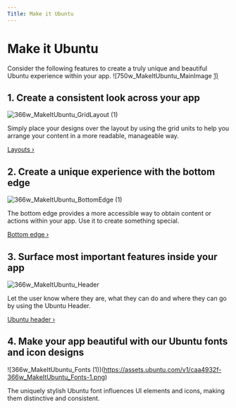 ```yaml
---
Title: Make it Ubuntu
---
```


# Make it Ubuntu

Consider the following features to create a truly unique and beautiful Ubuntu experience within your app.
![750w_MakeItUbuntu_MainImage [1)](https://assets.ubuntu.com/v1/28c489b6-750w_MakeItUbuntu_MainImage-1.png)

## 1. Create a consistent look across your app
![366w_MakeItUbuntu_GridLayout (1)](https://assets.ubuntu.com/v1/59bff016-366w_MakeItUbuntu_GridLayout-1.png)

Simply place your designs over the layout by using the grid units to help you arrange your content in a more readable, manageable way.

[Layouts &rsaquo;](../patterns/layouts/md)

## 2. Create a unique experience with the bottom edge
![366w_MakeItUbuntu_BottomEdge (1)](https://assets.ubuntu.com/v1/6812ab69-366w_MakeItUbuntu_BottomEdge-1.png)

The bottom edge provides a more accessible way to obtain content or actions within your app. Use it to create something special.

[Bottom edge &rsaquo;](../building-blocks/bottom-edge.md)

## 3. Surface most important features inside your app
![366w_MakeItUbuntu_Header](https://assets.ubuntu.com/v1/62b6f9e0-366w_MakeItUbuntu_Header.png)

Let the user know where they are, what they can do and where they can go by using the Ubuntu Header.

[Ubuntu header &rsaquo;](../building-blocks/header.md)

## 4. Make your app beautiful with our Ubuntu fonts and icon designs
![366w_MakeItUbuntu_Fonts (1))(https://assets.ubuntu.com/v1/caa4932f-366w_MakeItUbuntu_Fonts-1.png)

The uniquely stylish Ubuntu font influences UI elements and icons, making them distinctive and consistent.

